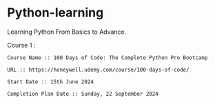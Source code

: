 # Python-learning
Learning Python From Basics to Advance. 

Course 1 :    

    Course Name :: 100 Days of Code: The Complete Python Pro Bootcamp
    
    URL :: https://honeywell.udemy.com/course/100-days-of-code/
    
    Start Date :: 15th June 2024
    
    Completion Plan Date :: Sunday, 22 September 2024
            
